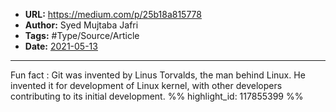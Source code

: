 - **URL:** https://medium.com/p/25b18a815778
- **Author:** Syed Mujtaba Jafri
- **Tags:** #Type/Source/Article
- **Date:** [2021-05-13](../_daily/2021-05-13.md)
---

Fun fact : Git was invented by Linus Torvalds, the man behind Linux. He invented it for development of Linux kernel, with other developers contributing to its initial development. %% highlight_id: 117855399 %%

